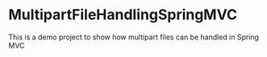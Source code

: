 # MultipartFileHandlingSpringMVC
This is a demo project to show how multipart files can be handled in Spring MVC
